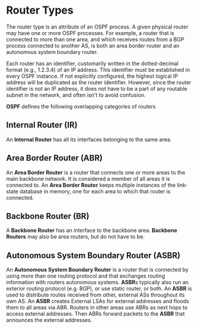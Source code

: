 # Router Types

The router type is an attribute of an OSPF process.
A given physical router may have one or more OSPF processes.
For example, a router that is connected to more than one area, and which receives routes from a BGP process connected to another AS, is both an area border router and an autonomous system boundary router.

Each router has an identifier, customarily written in the dotted-decimal format (e.g., 1.2.3.4) of an IP address.
This identifier must be established in every OSPF instance. If not explicitly configured, the highest logical IP address will be duplicated as the router identifier.
However, since the router identifier is not an IP address, it does not have to be a part of any routable subnet in the network, and often isn't to avoid confusion.

**OSPF** defines the following overlapping categories of routers

## Internal Router (IR)

An **Internal Router** has all its interfaces belonging to the same area.

## Area Border Router (ABR)

An **Area Border Router** is a router that connects one or more areas to the main backbone network.
It is considered a member of all areas it is connected to.
An **Area Border Router** keeps multiple instances of the link-state database in memory, one for each area to which that router is connected.

## Backbone Router (BR)

A **Backbone Router** has an interface to the backbone area.
**Backbone Routers** may also be area routers, but do not have to be.

## Autonomous System Boundary Router (ASBR)

An **Autonomous System Boundary Router** is a router that is connected by using more than one routing protocol and that exchanges routing information with routers autonomous systems.
**ASBR**s typically also run an exterior routing protocol (e.g. BGP), or use static router, or both.
An **ASBR** is used to distribute routes received from other, external ASs throughout its own AS.
An **ASBR** creates External LSAs for external addresses and floods them to all areas via ABR.
Routers in other areas use ABRs as next hops to access external addresses.
Then ABRs forward packets to the **ASBR** that announces the external addresses.
